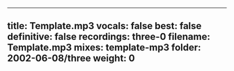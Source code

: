 
---
title: Template.mp3
vocals: false
best: false
definitive: false
recordings: three-0
filename: Template.mp3
mixes: template-mp3
folder: 2002-06-08/three
weight: 0
---
